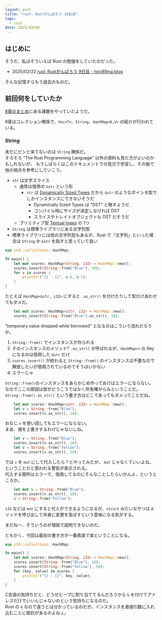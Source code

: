 ```yaml
---
layout: post
title: "rust: Rustがんばろう 10日目"
tags:
  - rust
date: 2025/04/08
---
```


## はじめに

そうだ、私はそういえば Rust の勉強をしていたのだった。

* 2025/02/22 [rust: Rustがんばろう 9日目 - hiro99ma blog](https://blog.hirokuma.work/2025/02/20250223-rst.html)

そんな記憶すらもう過去のものだ。

## 前回何をしていたか

[8章のまとめ](https://doc.rust-jp.rs/book-ja/ch08-03-hash-maps.html#%E3%81%BE%E3%81%A8%E3%82%81)にある課題をやっていたようだ。  

8章はコレクション関係で、`Vec<T>`、`String`、`HashMap<K,V>` の紹介が行われている。

### String

未だにピンと来てないのは `String` 関係だ。  
そろそろ "The Rust Programming Language" 以外の資料も見た方がよいのかもしれないが、
もうしばらくはこのドキュメントでの見方で学習し、その後で他の視点を参考にしていこう。  

* `str` は文字スライス
  * 通常は借用の `&str` という形
    * `str` は [Dynamically Sized Types](https://doc.rust-lang.org/reference/dynamically-sized-types.html#dynamically-sized-types) だから `&str` のようなポインタ型でしかインスタンスにできないそうだ
      * Dynamically Sized Types は "DST" と略すようだ
      * コンパイル時にサイズが決定しなければ DST 
      * スライスやトレイトオブジェクトも DST だそうだ
  * プリミティブ型 [Textual types](https://doc.rust-lang.org/reference/types/textual.html) の 1つ
* `String` は標準ライブラリにある文字列型
* 標準ライブラリには他の文字列型もあるが、Rust で「文字列」といった場合は `String` か `&str` を指すと思っていて良い


```rust
use std::collections::HashMap;

fn main() {
    let mut scores: HashMap<String, i32> = HashMap::new();
    scores.insert(String::from("Blue"), 10);
    for v in scores {
        println!("{} - {}", v.0, v.1);
    }
}
```

たとえば `HashMap<&str, i32>` にすると `.as_str()` を付けたりして型だけあわせてもダメだ。

```rust
    let mut scores: HashMap<&str, i32> = HashMap::new();
    scores.insert(String::from("Blue").as_str(), 10);
```

"temporary value dropped while borrowed" となるのはこういう流れだろうか。

1. `String::from()` でインスタンスが作られる
2. そのインスタンスのメソッド? `.as_str()` が呼ばれるが、`HashMap<>` の Key になるのは借用した `&str` だけ
3. `scores.insert()` が終わると `String::from()` のインスタンスは不要なので解放したいが借用されているのでそうはいかない
4. エラーじゃ

`String::from()`のインスタンスをあらかじめ作っておけばエラーにならない。  
なのでここの原因は型がどうこうではなく所有権がらみということだ。  
`String::from().as_str()` という書き方はどこであってもダメってことだね。

```rust
    let mut scores: HashMap<&str, i32> = HashMap::new();
    let v = String::from("Blue");
    scores.insert(v.as_str(), 10);
```

おなじ `v` を使い回してもエラーにならない。  
まあ、値を上書きするわけじゃないしね。

```rust
    let v = String::from("Blue");
    scores.insert(v.as_str(), 10);
    let v = String::from("Yellow");
    scores.insert(v.as_str(), 50);
```

では `v` を `mut` にして代入したら？とやってみたが、
`mut` じゃなくていいよね、ということだと思われる警告が表示される。  
代入する箇所はエラーで、借用してるのにそんなことしたらいかんよ、というところか。

```rust
    let mut v = String::from("Blue");
    scores.insert(v.as_str(), 10);
    v = String::from("Yellow");
```

`i32` などは `mut` にすると代入ができるようになるが、`struct` みたいなやつはメソッドを呼び出して中身に変更を及ぼすという意味になる気がする。

まだねー、そういうのが理屈で説明できないのだ。

ともかく、今回は最初の書き方が一番素直で楽ということになる。

```rust
use std::collections::HashMap;

fn main() {
    let mut scores: HashMap<String, i32> = HashMap::new();
    scores.insert(String::from("Blue"), 10);
    scores.insert(String::from("Yellow"), 50);
    for (key, value) in scores {
        println!("{} - {}", key, value);
    }
}
```

C言語の気持ちだと、どうせヒープに割り当ててるんだろうから `&` を付けてアドレスだけでいいんじゃないのという気持ちになるのだ。  
Rust の `&` なので違うとは分かっているのだが、インスタンスを直接引数に入れ込むことに抵抗があるのよねぇ。
